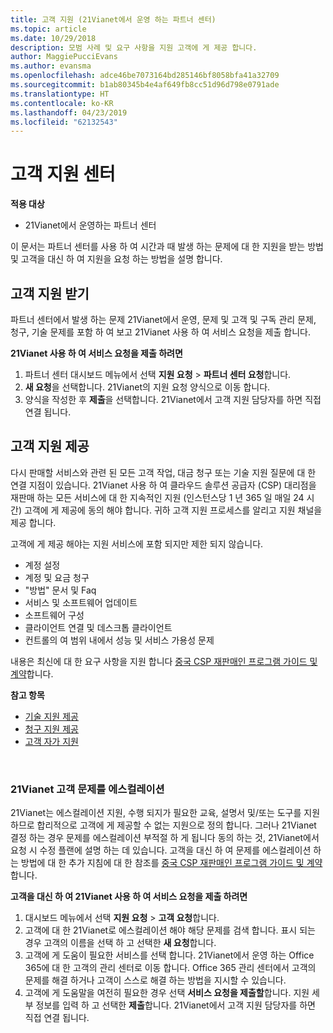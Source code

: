 ```yaml
---
title: 고객 지원 (21Vianet에서 운영 하는 파트너 센터)
ms.topic: article
ms.date: 10/29/2018
description: 모범 사례 및 요구 사항을 지원 고객에 게 제공 합니다.
author: MaggiePucciEvans
ms.author: evansma
ms.openlocfilehash: adce46be7073164bd285146bf8058bfa41a32709
ms.sourcegitcommit: b1ab80345b4e4af649fb8cc51d96d798e0791ade
ms.translationtype: HT
ms.contentlocale: ko-KR
ms.lasthandoff: 04/23/2019
ms.locfileid: "62132543"
---
```

# <a name="customer-support"></a>고객 지원 센터

**적용 대상**

-   21Vianet에서 운영하는 파트너 센터

이 문서는 파트너 센터를 사용 하 여 시간과 때 발생 하는 문제에 대 한 지원을 받는 방법 및 고객을 대신 하 여 지원을 요청 하는 방법을 설명 합니다. 

## <a name="getting-customer-support"></a>고객 지원 받기

파트너 센터에서 발생 하는 문제 21Vianet에서 운영, 문제 및 고객 및 구독 관리 문제, 청구, 기술 문제를 포함 하 여 보고 21Vianet 사용 하 여 서비스 요청을 제출 합니다.

**21Vianet 사용 하 여 서비스 요청을 제출 하려면**

1. 파트너 센터 대시보드 메뉴에서 선택 **지원 요청** &gt; **파트너 센터 요청**합니다.
2. **새 요청**을 선택합니다. 21Vianet의 지원 요청 양식으로 이동 합니다. 
3. 양식을 작성한 후 **제출**을 선택합니다. 21Vianet에서 고객 지원 담당자를 하면 직접 연결 됩니다.

## <a name="providing-customer-support"></a>고객 지원 제공

다시 판매할 서비스와 관련 된 모든 고객 작업, 대금 청구 또는 기술 지원 질문에 대 한 연결 지점이 있습니다. 21Vianet 사용 하 여 클라우드 솔루션 공급자 (CSP) 대리점을 재판매 하는 모든 서비스에 대 한 지속적인 지원 (인스턴스당 1 년 365 일 매일 24 시간) 고객에 게 제공에 동의 해야 합니다. 귀하 고객 지원 프로세스를 알리고 지원 채널을 제공 합니다.  

고객에 게 제공 해야는 지원 서비스에 포함 되지만 제한 되지 않습니다.
 
-   계정 설정 
-   계정 및 요금 청구 
-   "방법" 문서 및 Faq 
-   서비스 및 소프트웨어 업데이트 
-   소프트웨어 구성 
-   클라이언트 연결 및 데스크톱 클라이언트
-   컨트롤의 여 범위 내에서 성능 및 서비스 가용성 문제 

내용은 최신에 대 한 요구 사항을 지원 합니다 [중국 CSP 재판매인 프로그램 가이드 및 계약](csp-program-guide-and-agreements.md)합니다.

**참고 항목**

-   [기술 지원 제공](provide-technical-support.md)
-   [청구 지원 제공](provide-billing-support.md)
-   [고객 자가 지원](customer-self-support.md)

 
### <a name="escalate-a-customer-issue-to-21vianet"></a>21Vianet 고객 문제를 에스컬레이션 

21Vianet는 에스컬레이션 지원, 수행 되지가 필요한 교육, 설명서 및/또는 도구를 지원 하므로 합리적으로 고객에 게 제공할 수 없는 지원으로 정의 합니다. 그러나 21Vianet 결정 하는 경우 문제를 에스컬레이션 부적절 하 게 됩니다 동의 하는 것, 21Vianet에서 요청 시 수정 플랜에 설명 하는 데 있습니다. 고객을 대신 하 여 문제를 에스컬레이션 하는 방법에 대 한 추가 지침에 대 한 참조를 [중국 CSP 재판매인 프로그램 가이드 및 계약](csp-program-guide-and-agreements.md)합니다.

**고객을 대신 하 여 21Vianet 사용 하 여 서비스 요청을 제출 하려면**

1. 대시보드 메뉴에서 선택 **지원 요청** &gt; **고객 요청**합니다.
2. 고객에 대 한 21Vianet로 에스컬레이션 해야 해당 문제를 검색 합니다. 표시 되는 경우 고객의 이름을 선택 하 고 선택한 **새 요청**합니다.
3. 고객에 게 도움이 필요한 서비스를 선택 합니다. 21Vianet에서 운영 하는 Office 365에 대 한 고객의 관리 센터로 이동 합니다. Office 365 관리 센터에서 고객의 문제를 해결 하거나 고객이 스스로 해결 하는 방법을 지시할 수 있습니다.
4. 고객에 게 도움말을 여전히 필요한 경우 선택 **서비스 요청을 제출할**합니다. 지원 세부 정보를 입력 하 고 선택한 **제출**합니다. 21Vianet에서 고객 지원 담당자를 하면 직접 연결 됩니다.




 




